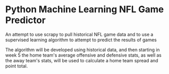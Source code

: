 # Python Machine Learning NFL Game Predictor
An attempt to use scrapy to pull historical NFL game data and to use a supervised learning algorithm to attempt to predict the results of games


The algorithm will be developed using historical data, and then starting in week 5 the home team's average offensive and defensive stats, as well as the away team's stats, will be used to calculate a home team spread and point total.
